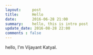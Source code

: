 ```yaml
---
layout:     post
title:      Hello
date:       2016-06-28 21:00
summary:    hello, this is intro post
update_date: 2016-08-28 22:00
comments : false
---
```


hello, I'm Vijayant Katyal.